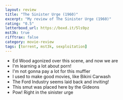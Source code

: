 ```yaml
---
layout: review
title: "The Sinister Urge (1960)"
excerpt: "My review of The Sinister Urge (1960)"
rating: "0.5"
letterboxd_url: https://boxd.it/5ls9pz
mst3k: true
rifftrax: false
category: movie-review
tags: [torrent, mst3k, sexploitation]
---
```


- Ed Wood agonized over this scene, and now we are
- I'm learning a lot about porn!
- I'm not gonna pay a lot for this muffler
- I used to make good movies, like Bikini Carwash
- The Ford Industry seems laid back and inviting!
- This smut was placed here by the Gideons
- Pow! Right in the sinister urge
